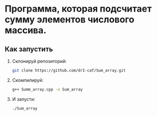 # Программа, которая подсчитает сумму элементов числового массива.

## Как запустить
1. Склонируй репозиторий:
   ```bash
   git clone https://github.com/drI-caT/Sum_array.git

2. Скомпилируй:
   ```bash
   g++ Summ_array.cpp -o Sum_array
3. И запусти:
   ```bash
   ./Sum_array
